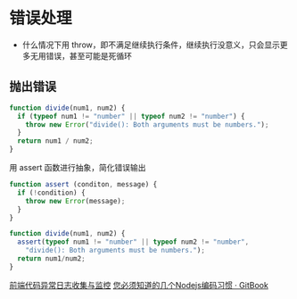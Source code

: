 # 错误处理

* 什么情况下用 throw，即不满足继续执行条件，继续执行没意义，只会显示更多无用错误，甚至可能是死循环

## 抛出错误

```js
function divide(num1, num2) {
  if (typeof num1 != "number" || typeof num2 != "number") {
    throw new Error("divide(): Both arguments must be numbers.");
  }
  return num1 / num2;
}
```
用 assert 函数进行抽象，简化错误输出
```js
function assert (conditon, message) {
  if (!condition) {
    throw new Error(message);
  }
}

function divide(num1, num2) {
  assert(typeof num1 != "number" || typeof num2 != "number",
    "divide(): Both arguments must be numbers.");
  return num1/num2;
}
```


[前端代码异常日志收集与监控](https://gist.github.com/nevergiveup-j/f8df2b1854492e0f80b6)
[您必须知道的几个Nodejs编码习惯 · GitBook](http://bitcoin-on-nodejs.ebookchain.org/2-Node.js%25E5%2585%25A5%25E9%2597%25A8%25E6%258C%2587%25E5%258D%2597/4-%25E6%2582%25A8%25E5%25BF%2585%25E9%25A1%25BB%25E7%259F%25A5%25E9%2581%2593%25E7%259A%2584%25E5%2587%25A0%25E4%25B8%25AANodejs%25E7%25BC%2596%25E7%25A0%2581%25E4%25B9%25A0%25E6%2583%25AF.html)
